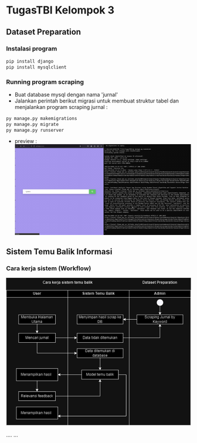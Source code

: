 # TugasTBI Kelompok 3

## Dataset Preparation

### Instalasi program 

```
pip install django
pip install mysqlclient
```

### Running program scraping
 
- Buat database mysql dengan nama 'jurnal' 
- Jalankan perintah berikut migrasi untuk membuat struktur tabel dan menjalankan program scraping jurnal : 

```
py manage.py makemigrations
py manage.py migrate
py manage.py runserver
```

- preview :
![](./img/proses_scraping.gif)


## Sistem Temu Balik Informasi 

### Cara kerja sistem (Workflow) 

![](./img/workflow.png)

.... 
...